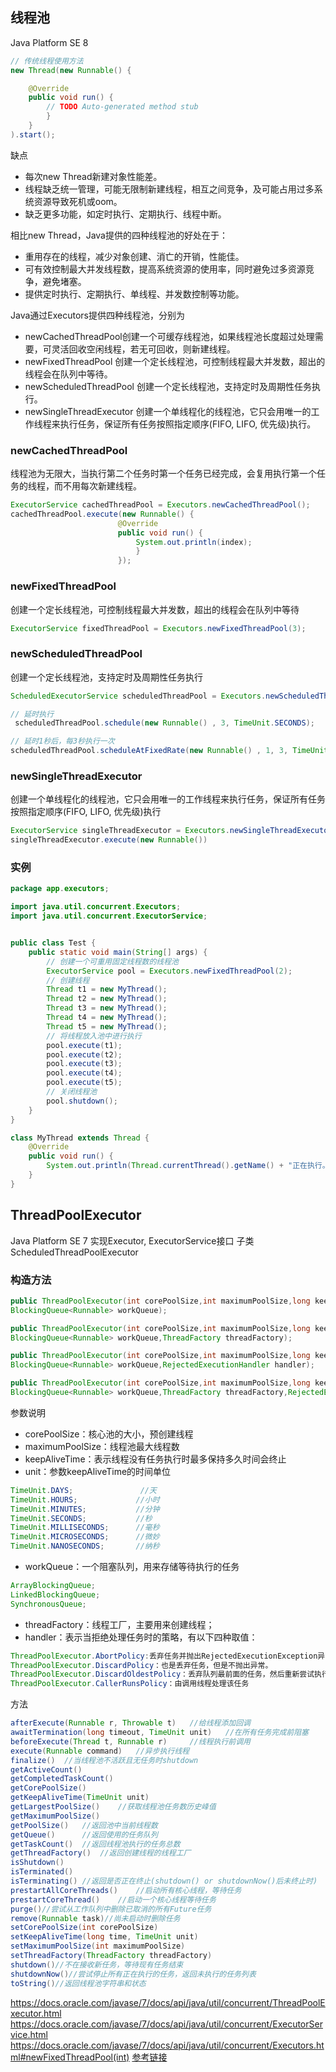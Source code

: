 ## 线程池
Java Platform SE 8
```java
// 传统线程使用方法
new Thread(new Runnable() {

    @Override
    public void run() {
        // TODO Auto-generated method stub
        }
    }
).start();
```
缺点
- 每次new Thread新建对象性能差。 
- 线程缺乏统一管理，可能无限制新建线程，相互之间竞争，及可能占用过多系统资源导致死机或oom。 
- 缺乏更多功能，如定时执行、定期执行、线程中断。

相比new Thread，Java提供的四种线程池的好处在于：

- 重用存在的线程，减少对象创建、消亡的开销，性能佳。 
- 可有效控制最大并发线程数，提高系统资源的使用率，同时避免过多资源竞争，避免堵塞。 
- 提供定时执行、定期执行、单线程、并发数控制等功能。

Java通过Executors提供四种线程池，分别为
- newCachedThreadPool创建一个可缓存线程池，如果线程池长度超过处理需要，可灵活回收空闲线程，若无可回收，则新建线程。
- newFixedThreadPool 创建一个定长线程池，可控制线程最大并发数，超出的线程会在队列中等待。
- newScheduledThreadPool 创建一个定长线程池，支持定时及周期性任务执行。
- newSingleThreadExecutor 创建一个单线程化的线程池，它只会用唯一的工作线程来执行任务，保证所有任务按照指定顺序(FIFO, LIFO, 优先级)执行。

### newCachedThreadPool
线程池为无限大，当执行第二个任务时第一个任务已经完成，会复用执行第一个任务的线程，而不用每次新建线程。
```java
ExecutorService cachedThreadPool = Executors.newCachedThreadPool();
cachedThreadPool.execute(new Runnable() {
                        @Override
                        public void run() {
                            System.out.println(index);
                            }
                        });
```

### newFixedThreadPool
创建一个定长线程池，可控制线程最大并发数，超出的线程会在队列中等待
```java
ExecutorService fixedThreadPool = Executors.newFixedThreadPool(3);
```

### newScheduledThreadPool
创建一个定长线程池，支持定时及周期性任务执行
```java
ScheduledExecutorService scheduledThreadPool = Executors.newScheduledThreadPool(5);

// 延时执行
 scheduledThreadPool.schedule(new Runnable() , 3, TimeUnit.SECONDS);

// 延时1秒后，每3秒执行一次
scheduledThreadPool.scheduleAtFixedRate(new Runnable() , 1, 3, TimeUnit.SECONDS);
```

### newSingleThreadExecutor
创建一个单线程化的线程池，它只会用唯一的工作线程来执行任务，保证所有任务按照指定顺序(FIFO, LIFO, 优先级)执行
```java
ExecutorService singleThreadExecutor = Executors.newSingleThreadExecutor();
singleThreadExecutor.execute(new Runnable())
```

### 实例
```java
package app.executors;  

import java.util.concurrent.Executors;  
import java.util.concurrent.ExecutorService;  


public class Test {  
    public static void main(String[] args) {  
        // 创建一个可重用固定线程数的线程池  
        ExecutorService pool = Executors.newFixedThreadPool(2);  
        // 创建线程  
        Thread t1 = new MyThread();  
        Thread t2 = new MyThread();  
        Thread t3 = new MyThread();  
        Thread t4 = new MyThread();  
        Thread t5 = new MyThread();  
        // 将线程放入池中进行执行  
        pool.execute(t1);  
        pool.execute(t2);  
        pool.execute(t3);  
        pool.execute(t4);  
        pool.execute(t5);  
        // 关闭线程池  
        pool.shutdown();  
    }  
}  

class MyThread extends Thread {  
    @Override  
    public void run() {  
        System.out.println(Thread.currentThread().getName() + "正在执行。。。");  
    }  
}  

```
## ThreadPoolExecutor
Java Platform SE 7
实现Executor, ExecutorService接口
子类ScheduledThreadPoolExecutor

### 构造方法
```java
public ThreadPoolExecutor(int corePoolSize,int maximumPoolSize,long keepAliveTime,TimeUnit unit,
BlockingQueue<Runnable> workQueue);

public ThreadPoolExecutor(int corePoolSize,int maximumPoolSize,long keepAliveTime,TimeUnit unit,
BlockingQueue<Runnable> workQueue,ThreadFactory threadFactory);

public ThreadPoolExecutor(int corePoolSize,int maximumPoolSize,long keepAliveTime,TimeUnit unit,
BlockingQueue<Runnable> workQueue,RejectedExecutionHandler handler);

public ThreadPoolExecutor(int corePoolSize,int maximumPoolSize,long keepAliveTime,TimeUnit unit,
BlockingQueue<Runnable> workQueue,ThreadFactory threadFactory,RejectedExecutionHandler handler);
```
参数说明
- corePoolSize：核心池的大小，预创建线程
- maximumPoolSize：线程池最大线程数
- keepAliveTime：表示线程没有任务执行时最多保持多久时间会终止
- unit：参数keepAliveTime的时间单位
```java
TimeUnit.DAYS;               //天
TimeUnit.HOURS;             //小时
TimeUnit.MINUTES;           //分钟
TimeUnit.SECONDS;           //秒
TimeUnit.MILLISECONDS;      //毫秒
TimeUnit.MICROSECONDS;      //微妙
TimeUnit.NANOSECONDS;       //纳秒
```
- workQueue：一个阻塞队列，用来存储等待执行的任务
```java
ArrayBlockingQueue;
LinkedBlockingQueue;
SynchronousQueue;
```
- threadFactory：线程工厂，主要用来创建线程；
- handler：表示当拒绝处理任务时的策略，有以下四种取值：
```java
ThreadPoolExecutor.AbortPolicy:丢弃任务并抛出RejectedExecutionException异常。 
ThreadPoolExecutor.DiscardPolicy：也是丢弃任务，但是不抛出异常。 
ThreadPoolExecutor.DiscardOldestPolicy：丢弃队列最前面的任务，然后重新尝试执行任务（重复此过程）
ThreadPoolExecutor.CallerRunsPolicy：由调用线程处理该任务 
```
方法
```java
afterExecute(Runnable r, Throwable t)   //给线程添加回调
awaitTermination(long timeout, TimeUnit unit)   //在所有任务完成前阻塞
beforeExecute(Thread t, Runnable r)     //线程执行前调用
execute(Runnable command)   //异步执行线程
finalize()  //当线程池不活跃且无任务时shutdown
getActiveCount()
getCompletedTaskCount()
getCorePoolSize()
getKeepAliveTime(TimeUnit unit)
getLargestPoolSize()    //获取线程池任务数历史峰值
getMaximumPoolSize()
getPoolSize()   //返回池中当前线程数
getQueue()      //返回使用的任务队列
getTaskCount()  //返回线程池执行的任务总数
getThreadFactory()  //返回创建线程的线程工厂
isShutdown()
isTerminated()
isTerminating() //返回是否正在终止(shutdown() or shutdownNow()后未终止时)
prestartAllCoreThreads()    //启动所有核心线程，等待任务
prestartCoreThread()    //启动一个核心线程等待任务
purge()//尝试从工作队列中删除已取消的所有Future任务
remove(Runnable task)//尚未启动时删除任务
setCorePoolSize(int corePoolSize)
setKeepAliveTime(long time, TimeUnit unit)
setMaximumPoolSize(int maximumPoolSize)
setThreadFactory(ThreadFactory threadFactory)
shutdown()//不在接收新任务，等待现有任务结束
shutdownNow()//尝试停止所有正在执行的任务，返回未执行的任务列表
toString()//返回线程池字符串和状态
```
https://docs.oracle.com/javase/7/docs/api/java/util/concurrent/ThreadPoolExecutor.html
https://docs.oracle.com/javase/7/docs/api/java/util/concurrent/ExecutorService.html
https://docs.oracle.com/javase/7/docs/api/java/util/concurrent/Executors.html#newFixedThreadPool(int)
[参考链接](https://blog.csdn.net/u011974987/article/details/51027795)